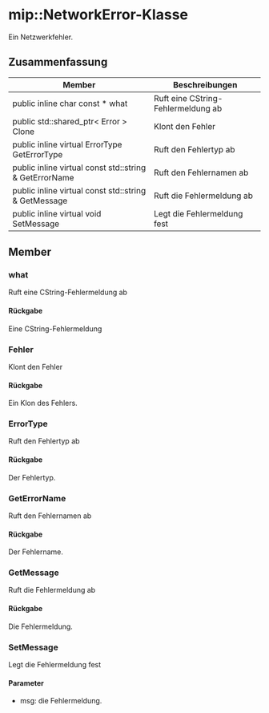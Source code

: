 # <a name="class-mipnetworkerror"></a>mip::NetworkError-Klasse 
Ein Netzwerkfehler.
## <a name="summary"></a>Zusammenfassung
 Member                        | Beschreibungen                                
--------------------------------|---------------------------------------------
public inline char const  * what | Ruft eine CString-Fehlermeldung ab
public std::shared_ptr< Error > Clone | Klont den Fehler
public inline virtual ErrorType GetErrorType | Ruft den Fehlertyp ab
public inline virtual const std::string & GetErrorName | Ruft den Fehlernamen ab
public inline virtual const std::string & GetMessage | Ruft die Fehlermeldung ab
public inline virtual void SetMessage | Legt die Fehlermeldung fest
## <a name="members"></a>Member
### <a name="what"></a>what
Ruft eine CString-Fehlermeldung ab
#### <a name="returns"></a>Rückgabe
Eine CString-Fehlermeldung
### <a name="error"></a>Fehler
Klont den Fehler
#### <a name="returns"></a>Rückgabe
Ein Klon des Fehlers.
### <a name="errortype"></a>ErrorType
Ruft den Fehlertyp ab
#### <a name="returns"></a>Rückgabe
Der Fehlertyp.
### <a name="geterrorname"></a>GetErrorName
Ruft den Fehlernamen ab
#### <a name="returns"></a>Rückgabe
Der Fehlername.
### <a name="getmessage"></a>GetMessage
Ruft die Fehlermeldung ab
#### <a name="returns"></a>Rückgabe
Die Fehlermeldung.
### <a name="setmessage"></a>SetMessage
Legt die Fehlermeldung fest
#### <a name="parameters"></a>Parameter
* msg: die Fehlermeldung.